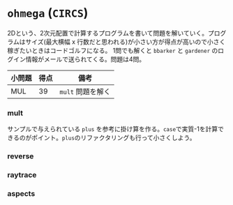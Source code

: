 `ohmega` (`CIRCS`)
==================

2Dという、2次元配置で計算するプログラムを書いて問題を解いていく。プログラムはサイズ(最大横幅 x 行数だと思われる)が小さい方が得点が高いので小さく稼ぎたいときはコードゴルフになる。
1問でも解くと `bbarker` と `gardener` のログイン情報がメールで送られてくる。問題は4問。

| 小問題 | 得点 | 備考 |
| --- | -- | --- |
| MUL | 39 | `mult` 問題を解く |

### mult
サンプルで与えられている `plus` を参考に掛け算を作る。`case`で実質-1を計算できるのがポイント。`plus`のリファクタリングも行って小さくしよう。

### reverse
### raytrace
### aspects
